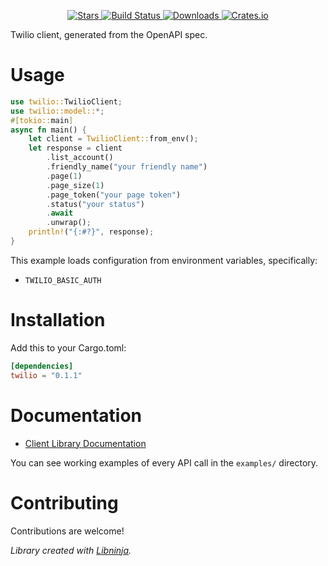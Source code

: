 <div id="top"></div>

<p align="center">
    <a href="https://github.com/libninjacom/twilio-rs/stargazers">
        <img src="https://img.shields.io/github/stars/libninjacom/twilio-rs.svg?style=flat-square" alt="Stars" />
    </a>
    <a href="https://github.com/libninjacom/twilio-rs/actions">
        <img src="https://img.shields.io/github/workflow/status/libninjacom/twilio-rs/ci?style=flat-square" alt="Build Status" />
    </a>
    
<a href="https://crates.io/crates/twilio">
    <img src="https://img.shields.io/crates/d/twilio?style=flat-square" alt="Downloads" />
</a>
<a href="https://crates.io/crates/twilio">
    <img src="https://img.shields.io/crates/v/twilio?style=flat-square" alt="Crates.io" />
</a>

</p>

Twilio client, generated from the OpenAPI spec.

# Usage

```rust
use twilio::TwilioClient;
use twilio::model::*;
#[tokio::main]
async fn main() {
    let client = TwilioClient::from_env();
    let response = client
        .list_account()
        .friendly_name("your friendly name")
        .page(1)
        .page_size(1)
        .page_token("your page token")
        .status("your status")
        .await
        .unwrap();
    println!("{:#?}", response);
}
```

This example loads configuration from environment variables, specifically:

* `TWILIO_BASIC_AUTH`



# Installation

Add this to your Cargo.toml:

```toml
[dependencies]
twilio = "0.1.1"
```


# Documentation



* [Client Library Documentation](https://docs.rs/twilio)


You can see working examples of every API call in the `examples/` directory.

# Contributing

Contributions are welcome!

*Library created with [Libninja](https://www.libninja.com).*